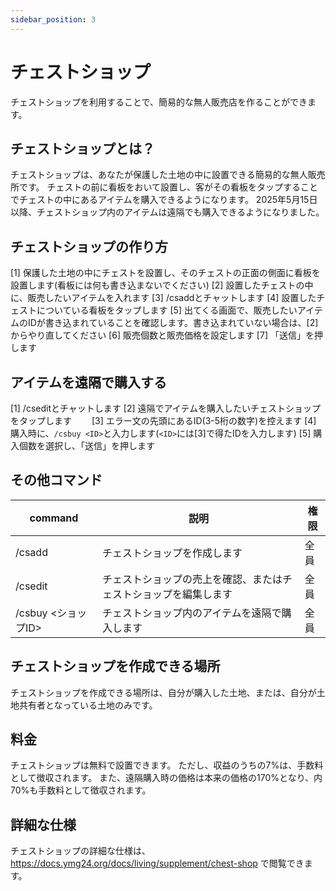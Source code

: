 ```yaml
---
sidebar_position: 3
---
```


# チェストショップ

チェストショップを利用することで、簡易的な無人販売店を作ることができます。

## チェストショップとは？

チェストショップは、あなたが保護した土地の中に設置できる簡易的な無人販売所です。
チェストの前に看板をおいて設置し、客がその看板をタップすることでチェストの中にあるアイテムを購入できるようになります。
2025年5月15日以降、チェストショップ内のアイテムは遠隔でも購入できるようになりました。

## チェストショップの作り方

[1] 保護した土地の中にチェストを設置し、そのチェストの正面の側面に看板を設置します(看板には何も書き込まないでください)
[2] 設置したチェストの中に、販売したいアイテムを入れます
[3] /csaddとチャットします
[4] 設置したチェストについている看板をタップします
[5] 出てくる画面で、販売したいアイテムのIDが書き込まれていることを確認します。書き込まれていない場合は、[2]からやり直してください
[6] 販売個数と販売価格を設定します
[7] 「送信」を押します

## アイテムを遠隔で購入する

[1] /cseditとチャットします
[2] 遠隔でアイテムを購入したいチェストショップをタップします　　
[3] エラー文の先頭にあるID(3-5桁の数字)を控えます
[4] 購入時に、`/csbuy <ID>`と入力します(`<ID>`には[3]で得たIDを入力します)
[5] 購入個数を選択し、「送信」を押します

## その他コマンド

| command           | 説明                               | 権限 |
|-------------------|----------------------------------|----|
| /csadd            | チェストショップを作成します                   | 全員 |
| /csedit           | チェストショップの売上を確認、またはチェストショップを編集します | 全員 |
| /csbuy \<ショップID\> | チェストショップ内のアイテムを遠隔で購入します          | 全員 |

## チェストショップを作成できる場所

チェストショップを作成できる場所は、自分が購入した土地、または、自分が土地共有者となっている土地のみです。

## 料金

チェストショップは無料で設置できます。
ただし、収益のうちの7\%は、手数料として徴収されます。
また、遠隔購入時の価格は本来の価格の170\%となり、内70\%も手数料として徴収されます。

## 詳細な仕様

チェストショップの詳細な仕様は、　https://docs.ymg24.org/docs/living/supplement/chest-shop で閲覧できます。
